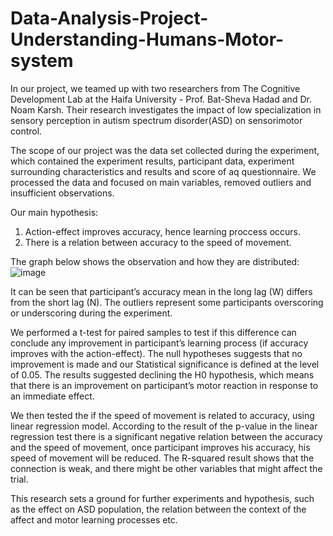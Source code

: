 # Data-Analysis-Project-Understanding-Humans-Motor-system

In our project, we teamed up with two researchers from The Cognitive Development Lab at the Haifa University - Prof. Bat-Sheva Hadad and Dr. Noam Karsh. 
Their research investigates the impact of low specialization in sensory perception in autism spectrum disorder(ASD) on sensorimotor control.

The scope of our project was the data set collected during the experiment, which contained the experiment results, participant data, experiment surrounding 
characteristics and results and score of aq questionnaire. We processed the data and focused on main variables, removed outliers and insufficient observations. 

Our main hypothesis:
1. Action-effect improves accuracy, hence learning proccess occurs.
2. There is a relation between accuracy to the speed of movement.

The graph below shows the observation and how they are distributed:
![image](https://user-images.githubusercontent.com/84041532/157410932-b8228cb4-de30-446e-8ea1-e9bd29971d35.png)

It can be seen that participant’s accuracy mean in the long lag (W) differs from the short lag (N). 
The outliers represent some participants overscoring or underscoring during the experiment.

We performed a t-test for paired samples to test if this difference can conclude any improvement in participant’s learning process (if accuracy improves with the action-effect).
The null hypotheses suggests that no improvement is made and our Statistical significance is defined at the level of 0.05. 
The results suggested declining the H0 hypothesis, which means that there is an improvement on participant’s motor reaction in response to an immediate effect.

We then tested the if the speed of movement is related to accuracy, using linear regression model. 
According to the result of the p-value in the linear regression test there is a significant negative relation between the accuracy and the speed of movement, once participant 
improves his accuracy, his speed of movement will be reduced. The R-squared result shows that the connection is weak, and there might be other variables that might affect the trial.

This research sets a ground for further experiments and hypothesis, such as the effect on ASD population, the relation between the context of the affect and motor 
learning processes etc.
